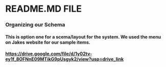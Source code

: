 # README.MD FILE
### Organizing our Schema

#### This is option one for a scema/layout for the system. We used the menu on Jakes website for our sample items. 
#### https://drive.google.com/file/d/1y02tv-ey1f_8OFNnE09MTikG9pUsgyk2/view?usp=drive_link